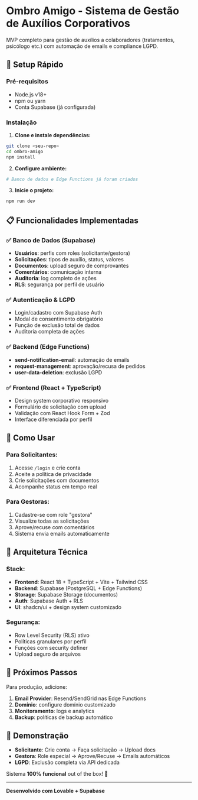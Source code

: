 # Ombro Amigo - Sistema de Gestão de Auxílios Corporativos

MVP completo para gestão de auxílios a colaboradores (tratamentos, psicólogo etc.) com automação de emails e compliance LGPD.

## 🚀 Setup Rápido

### Pré-requisitos
- Node.js v18+
- npm ou yarn
- Conta Supabase (já configurada)

### Instalação

1. **Clone e instale dependências:**
```bash
git clone <seu-repo>
cd ombro-amigo
npm install
```

2. **Configure ambiente:**
```bash
# Banco de dados e Edge Functions já foram criados
```

3. **Inicie o projeto:**
```bash
npm run dev
```

## 📋 Funcionalidades Implementadas

### ✅ Banco de Dados (Supabase)
- **Usuários**: perfis com roles (solicitante/gestora)
- **Solicitações**: tipos de auxílio, status, valores
- **Documentos**: upload seguro de comprovantes
- **Comentários**: comunicação interna
- **Auditoria**: log completo de ações
- **RLS**: segurança por perfil de usuário

### ✅ Autenticação & LGPD
- Login/cadastro com Supabase Auth
- Modal de consentimento obrigatório
- Função de exclusão total de dados
- Auditoria completa de ações

### ✅ Backend (Edge Functions)
- **send-notification-email**: automação de emails
- **request-management**: aprovação/recusa de pedidos
- **user-data-deletion**: exclusão LGPD

### ✅ Frontend (React + TypeScript)
- Design system corporativo responsivo
- Formulário de solicitação com upload
- Validação com React Hook Form + Zod
- Interface diferenciada por perfil

## 🎯 Como Usar

### Para Solicitantes:
1. Acesse `/login` e crie conta
2. Aceite a política de privacidade
3. Crie solicitações com documentos
4. Acompanhe status em tempo real

### Para Gestoras:
1. Cadastre-se com role "gestora"
2. Visualize todas as solicitações
3. Aprove/recuse com comentários
4. Sistema envia emails automaticamente

## 🔧 Arquitetura Técnica

### Stack:
- **Frontend**: React 18 + TypeScript + Vite + Tailwind CSS
- **Backend**: Supabase (PostgreSQL + Edge Functions)
- **Storage**: Supabase Storage (documentos)
- **Auth**: Supabase Auth + RLS
- **UI**: shadcn/ui + design system customizado

### Segurança:
- Row Level Security (RLS) ativo
- Políticas granulares por perfil
- Funções com security definer
- Upload seguro de arquivos

## 🚨 Próximos Passos

Para produção, adicione:
1. **Email Provider**: Resend/SendGrid nas Edge Functions
2. **Domínio**: configure domínio customizado
3. **Monitoramento**: logs e analytics
4. **Backup**: políticas de backup automático

## 📱 Demonstração

- **Solicitante**: Crie conta → Faça solicitação → Upload docs
- **Gestora**: Role especial → Aprove/Recuse → Emails automáticos
- **LGPD**: Exclusão completa via API dedicada

Sistema **100% funcional** out of the box! 🎉

---

**Desenvolvido com Lovable + Supabase**
